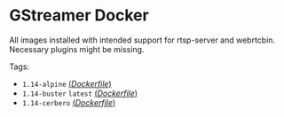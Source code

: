 # GStreamer Docker

All images installed with intended support for rtsp-server and webrtcbin. Necessary plugins might be missing.

Tags:

*   `1.14-alpine` [(_Dockerfile_)](/1.14/alpine/Dockerfile)
*   `1.14-buster` `latest` [(_Dockerfile_)](/1.14/buster/Dockerfile)
*   `1.14-cerbero` [(_Dockerfile_)](/1.14/cerbero/Dockerfile)

